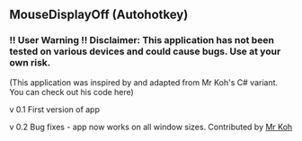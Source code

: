## MouseDisplayOff (Autohotkey)
### !! User Warning !! Disclaimer: This application has not been tested on various devices and could cause bugs. Use at your own risk.
(This application was inspired by and adapted from Mr Koh's C# variant. You can check out his code here)

v 0.1
First version of app

v 0.2
Bug fixes - app now works on all window sizes. Contributed by [Mr Koh](https://github.com/Kennethkcpdhs)

